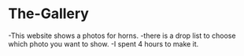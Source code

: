 # The-Gallery
-This website shows a photos for horns.
-there is a drop list to choose which photo you want to show.
-I spent 4 hours to make it.

